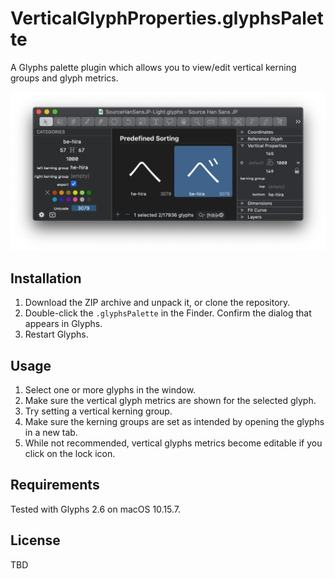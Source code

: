 # VerticalGlyphProperties.glyphsPalette

A Glyphs palette plugin which allows you to view/edit vertical kerning groups and glyph metrics.

![](VerticalGlyphProperties.png)

## Installation

1. Download the ZIP archive and unpack it, or clone the repository.
2. Double-click the `.glyphsPalette` in the Finder. Confirm the dialog that appears in Glyphs.
3. Restart Glyphs.

## Usage

1. Select one or more glyphs in the window.
2. Make sure the vertical glyph metrics are shown for the selected glyph.
3. Try setting a vertical kerning group.
4. Make sure the kerning groups are set as intended by opening the glyphs in a new tab.
5. While not recommended, vertical glyphs metrics become editable if you click on the lock icon.

## Requirements

Tested with Glyphs 2.6 on macOS 10.15.7.

## License

TBD
